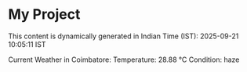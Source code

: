 # My Project

This content is dynamically generated in Indian Time (IST): 2025-09-21 10:05:11 IST


Current Weather in Coimbatore:
Temperature: 28.88 °C
Condition: haze
